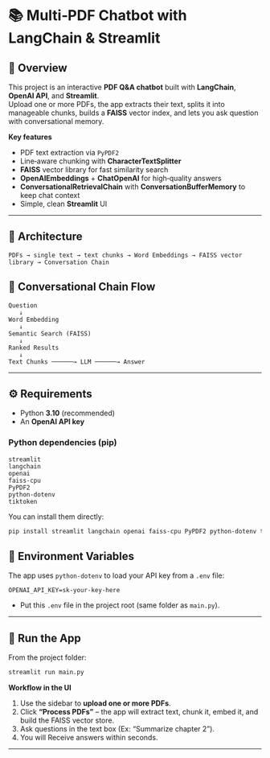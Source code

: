 # 📚 Multi‑PDF Chatbot with LangChain & Streamlit

## 📌 Overview
This project is an interactive **PDF Q&A chatbot** built with **LangChain**, **OpenAI API**, and **Streamlit**.  
Upload one or more PDFs, the app extracts their text, splits it into manageable chunks, builds a **FAISS** vector index, and lets you ask question with conversational memory.

**Key features**
- PDF text extraction via `PyPDF2`
- Line‑aware chunking with **CharacterTextSplitter** 
- **FAISS** vector library for fast similarity search
- **OpenAIEmbeddings** + **ChatOpenAI** for high‑quality answers
- **ConversationalRetrievalChain** with **ConversationBufferMemory** to keep chat context
- Simple, clean **Streamlit** UI 

---

## 🧱 Architecture
```
PDFs → single text → text chunks → Word Embeddings → FAISS vector library → Conversation Chain
```
## 📂 Conversational Chain Flow

```text
Question
   ↓
Word Embedding
   ↓
Semantic Search (FAISS)
   ↓
Ranked Results
   ↓
Text Chunks ──────→ LLM ──────→ Answer
```

---
## ⚙️ Requirements
- Python **3.10** (recommended)
- An **OpenAI API key**

### Python dependencies (pip)
```
streamlit
langchain
openai
faiss-cpu
PyPDF2
python-dotenv
tiktoken
```

You can install them directly:
```bash
pip install streamlit langchain openai faiss-cpu PyPDF2 python-dotenv tiktoken
```

## 🔐 Environment Variables
The app uses `python-dotenv` to load your API key from a `.env` file:
```
OPENAI_API_KEY=sk-your-key-here
```

- Put this `.env` file in the project root (same folder as `main.py`).

---

## 🏃 Run the App
From the project folder:
```bash
streamlit run main.py
```

**Workflow in the UI**
1. Use the sidebar to **upload one or more PDFs**.
2. Click **“Process PDFs”** – the app will extract text, chunk it, embed it, and build the FAISS vector store.
3. Ask questions in the text box (Ex: “Summarize chapter 2”).
4. You will Receive answers within seconds.

---

